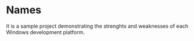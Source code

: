 # Names
It is a sample project demonstrating the strenghts and weaknesses of each Windows development platform.

